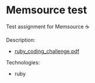 # Memsource test
Test assignment for Memsource ☕

Description:
* [ruby_coding_challenge.pdf](https://github.com/noslopy/memsource_test/files/7392553/memsource.ruby.Coding.Challenge.-.i18n.backend.pdf)


Technologies:
* ruby

